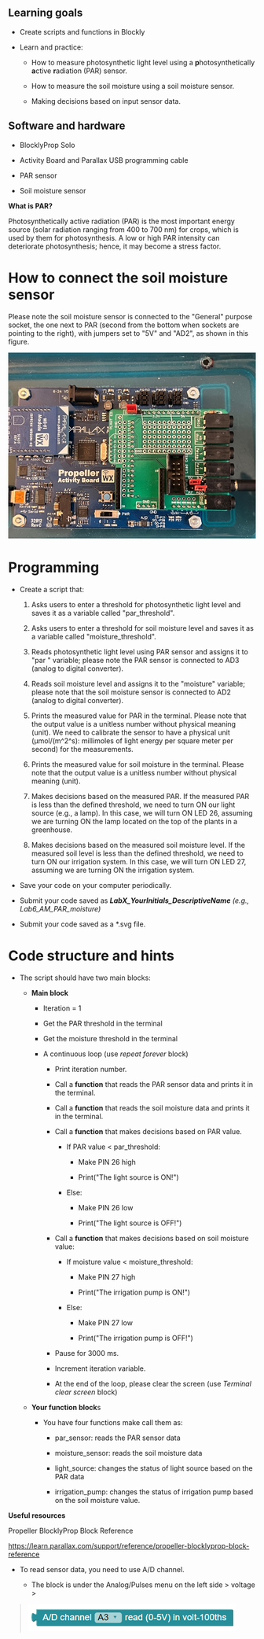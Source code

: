 ## Learning goals

- Create scripts and functions in Blockly

- Learn and practice:

  - How to measure photosynthetic light level using a **p**hotosynthetically **a**ctive **r**adiation (PAR) sensor.

  - How to measure the soil moisture using a soil moisture sensor.

  - Making decisions based on input sensor data.

## Software and hardware

- BlocklyProp Solo

- Activity Board and Parallax USB programming cable

- PAR sensor

- Soil moisture sensor

**What is PAR?**

Photosynthetically active radiation (PAR) is the most important energy source (solar radiation ranging from 400 to 700 nm) for crops, which is used by them for photosynthesis. A low or high PAR intensity can deteriorate photosynthesis; hence, it may become a stress factor.

# How to connect the soil moisture sensor

Please note the soil moisture sensor is connected to the "General" purpose socket, the one next to PAR (second from the bottom when sockets are pointing to the right), with jumpers set to "5V" and "AD2", as shown in this figure.

![](media/image2.jpeg)

# Programming 

- Create a script that:

  1.  Asks users to enter a threshold for photosynthetic light level and saves it as a variable called "par_threshold".

  2.  Asks users to enter a threshold for soil moisture level and saves it as a variable called "moisture_threshold".

  3.  Reads photosynthetic light level using PAR sensor and assigns it to \"par \" variable; please note the PAR sensor is connected to AD3 (analog to digital converter).

  4.  Reads soil moisture level and assigns it to the \"moisture\" variable; please note that the soil moisture sensor is connected to AD2 (analog to digital converter).

  5.  Prints the measured value for PAR in the terminal. Please note that the output value is a unitless number without physical meaning (unit). We need to calibrate the sensor to have a physical unit (µmol/(m^2^s): millimoles of light energy per square meter per second) for the measurements.

  6.  Prints the measured value for soil moisture in the terminal. Please note that the output value is a unitless number without physical meaning (unit).

  7.  Makes decisions based on the measured PAR. If the measured PAR is less than the defined threshold, we need to turn ON our light source (e.g., a lamp). In this case, we will turn ON LED 26, assuming we are turning ON the lamp located on the top of the plants in a greenhouse.

  8.  Makes decisions based on the measured soil moisture level. If the measured soil level is less than the defined threshold, we need to turn ON our irrigation system. In this case, we will turn ON LED 27, assuming we are turning ON the irrigation system.

- Save your code on your computer periodically.

- Submit your code saved as ***LabX_YourInitials_DescriptiveName** (e.g., Lab6_AM_PAR_moisture)*

<!-- -->

- Submit your code saved as a \*.svg file.

# Code structure and hints

- The script should have two main blocks:

  - **Main block**

    - Iteration = 1

    - Get the PAR threshold in the terminal

    - Get the moisture threshold in the terminal

    - A continuous loop (use *repeat forever* block)

      - Print iteration number.

      - Call a **function** that reads the PAR sensor data and prints it in the terminal.

      - Call a **function** that reads the soil moisture data and prints it in the terminal.

      - Call a **function** that makes decisions based on PAR value.

        - If PAR value \< par_threshold:

          - Make PIN 26 high

          - Print("The light source is ON!")

        - Else:

          - Make PIN 26 low

          - Print("The light source is OFF!")

      - Call a **function** that makes decisions based on soil moisture value:

        - If moisture value \< moisture_threshold:

          - Make PIN 27 high

          - Print("The irrigation pump is ON!")

        - Else:

          - Make PIN 27 low

          - Print("The irrigation pump is OFF!")

      - Pause for 3000 ms.

      - Increment iteration variable.

      - At the end of the loop, please clear the screen (use *Terminal clear screen* block)

  - **Your function block**s

    - You have four functions make call them as:

      - par_sensor: reads the PAR sensor data

      - moisture_sensor: reads the soil moisture data

      - light_source: changes the status of light source based on the PAR data

      - irrigation_pump: changes the status of irrigation pump based on the soil moisture value.

**Useful resources**

Propeller BlocklyProp Block Reference

<https://learn.parallax.com/support/reference/propeller-blocklyprop-block-reference>

- To read sensor data, you need to use A/D channel.

  - The block is under the Analog/Pulses menu on the left side \> voltage \>

> ![Graphical user interface, website Description automatically generated](media/image3.png)
